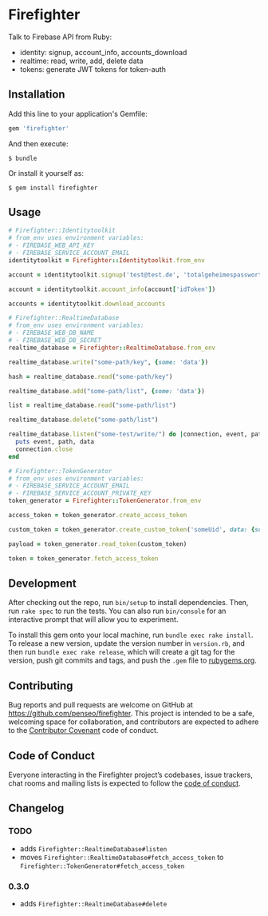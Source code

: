 # Firefighter

Talk to Firebase API from Ruby:

- identity: signup, account_info, accounts_download
- realtime: read, write, add, delete data
- tokens: generate JWT tokens for token-auth

## Installation

Add this line to your application's Gemfile:

```ruby
gem 'firefighter'
```

And then execute:

    $ bundle

Or install it yourself as:

    $ gem install firefighter

## Usage

```ruby
# Firefighter::Identitytoolkit
# from_env uses environment variables:
# - FIREBASE_WEB_API_KEY
# - FIREBASE_SERVICE_ACCOUNT_EMAIL
identitytoolkit = Firefighter::Identitytoolkit.from_env

account = identitytoolkit.signup('test@test.de', 'totalgeheimespasswort')

account = identitytoolkit.account_info(account['idToken'])

accounts = identitytoolkit.download_accounts
```

```ruby
# Firefighter::RealtimeDatabase
# from_env uses environment variables:
# - FIREBASE_WEB_DB_NAME
# - FIREBASE_WEB_DB_SECRET
realtime_database = Firefighter::RealtimeDatabase.from_env

realtime_database.write("some-path/key", {some: 'data'})

hash = realtime_database.read("some-path/key")

realtime_database.add("some-path/list", {some: 'data'})

list = realtime_database.read("some-path/list")

realtime_database.delete("some-path/list")

realtime_database.listen("some-test/write/") do |connection, event, path, data|
  puts event, path, data
  connection.close
end
```

```ruby
# Firefighter::TokenGenerator
# from_env uses environment variables:
# - FIREBASE_SERVICE_ACCOUNT_EMAIL
# - FIREBASE_SERVICE_ACCOUNT_PRIVATE_KEY
token_generator = Firefighter::TokenGenerator.from_env

access_token = token_generator.create_access_token

custom_token = token_generator.create_custom_token('someUid', data: {some: 'payload'})

payload = token_generator.read_token(custom_token)

token = token_generator.fetch_access_token
```

## Development

After checking out the repo, run `bin/setup` to install dependencies. Then, run `rake spec` to run the tests. You can also run `bin/console` for an interactive prompt that will allow you to experiment.

To install this gem onto your local machine, run `bundle exec rake install`. To release a new version, update the version number in `version.rb`, and then run `bundle exec rake release`, which will create a git tag for the version, push git commits and tags, and push the `.gem` file to [rubygems.org](https://rubygems.org).

## Contributing

Bug reports and pull requests are welcome on GitHub at https://github.com/penseo/firefighter. This project is intended to be a safe, welcoming space for collaboration, and contributors are expected to adhere to the [Contributor Covenant](http://contributor-covenant.org) code of conduct.

## Code of Conduct

Everyone interacting in the Firefighter project’s codebases, issue trackers, chat rooms and mailing lists is expected to follow the [code of conduct](https://github.com/penseo/firefighter/blob/master/CODE_OF_CONDUCT.md).

## Changelog

### TODO

- adds `Firefighter::RealtimeDatabase#listen`
- moves `Firefighter::RealtimeDatabase#fetch_access_token` to `Firefighter::TokenGenerator#fetch_access_token`

### 0.3.0

- adds `Firefighter::RealtimeDatabase#delete`
